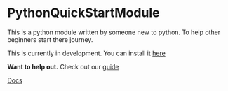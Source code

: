# PythonQuickStartModule
This is a python module written by someone new to python. To help other beginners start there journey.

This is currently in development. You can install it [here](https://github.com/CobyCoding/PythonQuickStartModule/blob/master/GitHub/install.md)

**Want to help out.**
    Check out our [guide](https://github.com/CobyCoding/PythonQuickStartModule/blob/master/GitHub/contributing.md)


[Docs](https://cobycoding.github.io/PythonQuickStartModule/src/)
